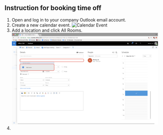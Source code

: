 ## Instruction for booking time off

 1. Open and log in to your company Outlook email account.
 2. Create a new calendar event. ![Calendar Event](img/Step1_2.png)
 3. Add a location and click All Rooms. ![Add Room](img/Step_2.png)
 4. 

<!--stackedit_data:
eyJoaXN0b3J5IjpbLTIxMDkzOTc0MjJdfQ==
-->